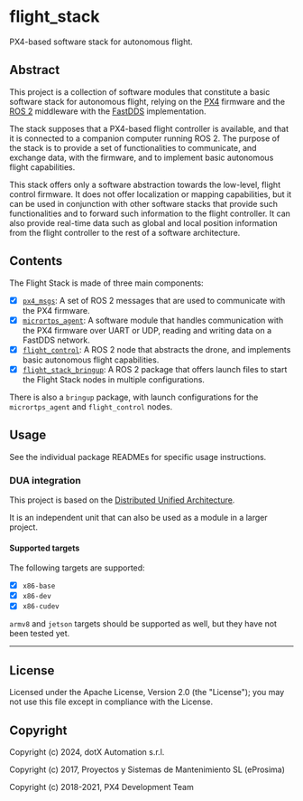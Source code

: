 # flight_stack

PX4-based software stack for autonomous flight.

## Abstract

This project is a collection of software modules that constitute a basic software stack for autonomous flight, relying on the [PX4](px4.io) firmware and the [ROS 2](https://index.ros.org/doc/ros2/) middleware with the [FastDDS](https://www.eprosima.com/index.php/products-all/eprosima-fast-dds) implementation.

The stack supposes that a PX4-based flight controller is available, and that it is connected to a companion computer running ROS 2. The purpose of the stack is to provide a set of functionalities to communicate, and exchange data, with the firmware, and to implement basic autonomous flight capabilities.

This stack offers only a software abstraction towards the low-level, flight control firmware. It does not offer localization or mapping capabilities, but it can be used in conjunction with other software stacks that provide such functionalities and to forward such information to the flight controller. It can also provide real-time data such as global and local position information from the flight controller to the rest of a software architecture.

## Contents

The Flight Stack is made of three main components:

- [x] [`px4_msgs`](src/px4_msgs/README.md): A set of ROS 2 messages that are used to communicate with the PX4 firmware.
- [x] [`micrortps_agent`](src/micrortps_agent/README.md): A software module that handles communication with the PX4 firmware over UART or UDP, reading and writing data on a FastDDS network.
- [x] [`flight_control`](src/flight_control/README.md): A ROS 2 node that abstracts the drone, and implements basic autonomous flight capabilities.
- [x] [`flight_stack_bringup`](src/flight_stack_bringup/README.md): A ROS 2 package that offers launch files to start the Flight Stack nodes in multiple configurations.

There is also a `bringup` package, with launch configurations for the `micrortps_agent` and `flight_control` nodes.

## Usage

See the individual package READMEs for specific usage instructions.

### DUA integration

This project is based on the [Distributed Unified Architecture](dua-template.md).

It is an independent unit that can also be used as a module in a larger project.

#### Supported targets

The following targets are supported:

- [x] `x86-base`
- [x] `x86-dev`
- [x] `x86-cudev`

`armv8` and `jetson` targets should be supported as well, but they have not been tested yet.

---

## License

Licensed under the Apache License, Version 2.0 (the "License"); you may not use this file except in compliance with the License.

## Copyright

Copyright (c) 2024, dotX Automation s.r.l.

Copyright (c) 2017, Proyectos y Sistemas de Mantenimiento SL (eProsima)

Copyright (c) 2018-2021, PX4 Development Team
